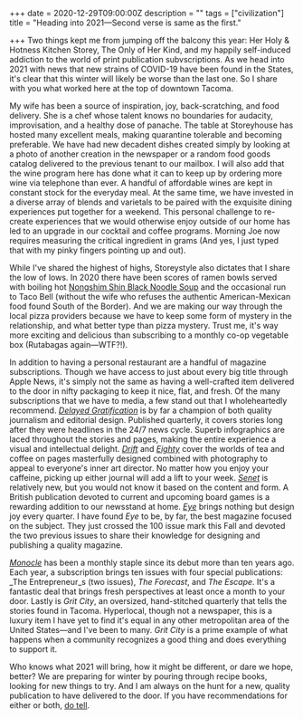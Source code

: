 +++
date = 2020-12-29T09:00:00Z
description = ""
tags = ["civilization"]
title = "Heading into 2021—Second verse is same as the first."

+++
Two things kept me from jumping off the balcony this year: Her Holy & Hotness Kitchen Storey, The Only of Her Kind, and my happily self-induced addiction to the world of print publication subvscriptions. As we head into 2021 with news that new strains of COVID-19 have been found in the States, it's clear that this winter will likely be worse than the last one. So I share with you what worked here at the top of downtown Tacoma.

My wife has been a source of inspiration, joy, back-scratching, and food delivery. She is a chef whose talent knows no boundaries for audacity, improvisation, and a healthy dose of panache. The table at Storeyhouse has hosted many excellent meals, making quarantine tolerable and becoming preferable. We have had new decadent dishes created simply by looking at a photo of another creation in the newspaper or a random food goods catalog delivered to the previous tenant to our mailbox. I will also add that the wine program here has done what it can to keep up by ordering more wine via telephone than ever. A handful of affordable wines are kept in constant stock for the everyday meal. At the same time, we have invested in a diverse array of blends and varietals to be paired with the exquisite dining experiences put together for a weekend. This personal challenge to re-create experiences that we would otherwise enjoy outside of our home has led to an upgrade in our cocktail and coffee programs. Morning Joe now requires measuring the critical ingredient in grams (And yes, I just typed that with my pinky fingers pointing up and out).

While I've shared the highest of highs, Storeystyle also dictates that I share the low of lows. In 2020 there have been scores of ramen bowls served with boiling hot [Nongshim Shin Black Noodle Soup](https://www.amazon.com/NongShim-Shin-Black-Noodle-Spicy/dp/B0061JWQOW) and the occasional run to Taco Bell (without the wife who refuses the authentic American-Mexican food found South of the Border). And we are making our way through the local pizza providers because we have to keep some form of mystery in the relationship, and what better type than pizza mystery. Trust me, it's way more exciting and delicious than subscribing to a monthly co-op vegetable box (Rutabagas again—WTF?!).

In addition to having a personal restaurant are a handful of magazine subscriptions. Though we have access to just about every big title through Apple News, it's simply not the same as having a well-crafted item delivered to the door in nifty packaging to keep it nice, flat, and fresh. Of the many subscriptions that we have to media, a few stand out that I wholeheartedly recommend. [_Delayed Gratification_](https://www.slow-journalism.com/blog) is by far a champion of both quality journalism and editorial design. Published quarterly, it covers stories long after they were headlines in the 24/7 news cycle. Superb infographics are laced throughout the stories and pages, making the entire experience a visual and intellectual delight. [_Drift_](https://www.driftmag.com/) and [_Eighty_](https://www.readeighty.com/) cover the worlds of tea and coffee on pages masterfully designed combined with photography to appeal to everyone's inner art director. No matter how you enjoy your caffeine, picking up either journal will add a lift to your week. [_Senet_](https://senetmagazine.com/) is relatively new, but you would not know it based on the content and form. A British publication devoted to current and upcoming board games is a rewarding addition to our newsstand at home. [_Eye_](http://www.eyemagazine.com/blog) brings nothing but design joy every quarter. I have found _Eye_ to be, by far, the best magazine focused on the subject. They just crossed the 100 issue mark this Fall and devoted the two previous issues to share their knowledge for designing and publishing a quality magazine.

[_Monocle_](https://monocle.com/) has been a monthly staple since its debut more than ten years ago. Each year, a subscription brings ten issues with four special publications: _The Entrepreneur_s (two issues), _The Forecast_, and _The Escape_. It's a fantastic deal that brings fresh perspectives at least once a month to your door. Lastly is _Grit City_, an oversized, hand-stitched quarterly that tells the stories found in Tacoma. Hyperlocal, though not a newspaper, this is a luxury item I have yet to find it's equal in any other metropolitan area of the United States—and I've been to many. _Grit City_ is a prime example of what happens when a community recognizes a good thing and does everything to support it.

Who knows what 2021 will bring, how it might be different, or dare we hope, better? We are preparing for winter by pouring through recipe books, looking for new things to try. And I am always on the hunt for a new, quality publication to have delivered to the door. If you have recommendations for either or both, [do tell](https://airbagindustries.com/contact/).